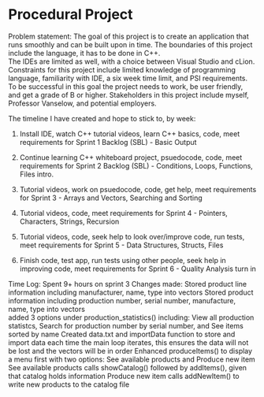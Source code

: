 # Procedural Project 
Problem statement: 
The goal of this project is to create an application that runs smoothly and can be built upon in time. 
The boundaries of this project include the language, it has to be done in C++.  
The IDEs are limited as well, with a choice between Visual Studio and cLion.  
Constraints for this project include limited knowledge of programming language, familiarity with IDE, 
a six week time limit, and PSI requirements. 
To be successful in this goal the project needs to work, be user friendly, and get a grade of B or higher. 
Stakeholders in this project include myself, Professor Vanselow, and potential employers. 

The timeline I have created and hope to stick to, by week: 

1. Install IDE, watch C++ tutorial videos, learn C++ basics, code, meet requirements for Sprint 1 Backlog (SBL) - Basic Output 

2. Continue learning C++ whiteboard project, psuedocode, code, meet requirements for Sprint 2 Backlog (SBL) - Conditions, Loops, Functions, Files intro.  

3. Tutorial videos, work on psuedocode, code, get help, meet requirements for Sprint 3 - Arrays and Vectors, Searching and Sorting 

4. Tutorial videos, code, meet requirements for Sprint 4 - Pointers, Characters, Strings, Recursion 

5. Tutorial videos, code, seek help to look over/improve code, run tests, meet requirements for Sprint 5 - Data Structures, Structs, Files

6. Finish code, test app, run tests using other people, seek help in improving code, meet requirements for Sprint 6 - Quality Analysis turn in 

Time Log: 
Spent 9+ hours on sprint 3
Changes made:
Stored product line information including manufacturer, name, type into vectors
Stored product information including production number, serial number, manufacture, name, type into vectors  
added 3 options under production_statistics() including: View all production statistcs, Search for production number by serial number, and See items sorted by name 
Created data.txt and importData function to store and import data each time the main loop iterates,
 this ensures the data will not be lost and the vectors will be in order 
 Enhanced produceItems() to display a menu first with two options: See available products and Produce new item 
 See available products calls showCatalog() followed by addItems(), given that catalog holds information 
 Produce new item calls addNewItem() to write new products to the catalog file 
